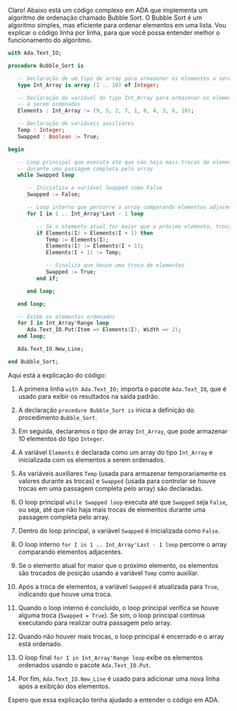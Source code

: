 Claro! Abaixo está um código complexo em ADA que implementa um algoritmo de ordenação chamado Bubble Sort. O Bubble Sort é um algoritmo simples, mas eficiente para ordenar elementos em uma lista. Vou explicar o código linha por linha, para que você possa entender melhor o funcionamento do algoritmo.

```ada
with Ada.Text_IO;

procedure Bubble_Sort is

   -- Declaração de um tipo de array para armazenar os elementos a serem ordenados
   type Int_Array is array (1 .. 10) of Integer;

   -- Declaração da variável do tipo Int_Array para armazenar os elementos
   -- a serem ordenados
   Elements : Int_Array := (9, 5, 2, 7, 1, 8, 4, 3, 6, 10);

   -- Declaração de variáveis auxiliares
   Temp : Integer;
   Swapped : Boolean := True;

begin

   -- Loop principal que executa até que não haja mais trocas de elementos
   -- durante uma passagem completa pelo array
   while Swapped loop

      -- Inicializa a variável Swapped como False
      Swapped := False;

      -- Loop interno que percorre o array comparando elementos adjacentes
      for I in 1 .. Int_Array'Last - 1 loop

         -- Se o elemento atual for maior que o próximo elemento, troca-os de posição
         if Elements(I) > Elements(I + 1) then
            Temp := Elements(I);
            Elements(I) := Elements(I + 1);
            Elements(I + 1) := Temp;

            -- Sinaliza que houve uma troca de elementos
            Swapped := True;
         end if;

      end loop;

   end loop;

   -- Exibe os elementos ordenados
   for I in Int_Array'Range loop
      Ada.Text_IO.Put(Item => Elements(I), Width => 2);
   end loop;

   Ada.Text_IO.New_Line;

end Bubble_Sort;
```

Aqui está a explicação do código:

1. A primeira linha `with Ada.Text_IO;` importa o pacote `Ada.Text_IO`, que é usado para exibir os resultados na saída padrão.

2. A declaração `procedure Bubble_Sort is` inicia a definição do procedimento `Bubble_Sort`.

3. Em seguida, declaramos o tipo de array `Int_Array`, que pode armazenar 10 elementos do tipo `Integer`.

4. A variável `Elements` é declarada como um array do tipo `Int_Array` e inicializada com os elementos a serem ordenados.

5. As variáveis auxiliares `Temp` (usada para armazenar temporariamente os valores durante as trocas) e `Swapped` (usada para controlar se houve trocas em uma passagem completa pelo array) são declaradas.

6. O loop principal `while Swapped loop` executa até que `Swapped` seja `False`, ou seja, até que não haja mais trocas de elementos durante uma passagem completa pelo array.

7. Dentro do loop principal, a variável `Swapped` é inicializada como `False`.

8. O loop interno `for I in 1 .. Int_Array'Last - 1 loop` percorre o array comparando elementos adjacentes.

9. Se o elemento atual for maior que o próximo elemento, os elementos são trocados de posição usando a variável `Temp` como auxiliar.

10. Após a troca de elementos, a variável `Swapped` é atualizada para `True`, indicando que houve uma troca.

11. Quando o loop interno é concluído, o loop principal verifica se houve alguma troca (`Swapped = True`). Se sim, o loop principal continua executando para realizar outra passagem pelo array.

12. Quando não houver mais trocas, o loop principal é encerrado e o array está ordenado.

13. O loop final `for I in Int_Array'Range loop` exibe os elementos ordenados usando o pacote `Ada.Text_IO.Put`.

14. Por fim, `Ada.Text_IO.New_Line` é usado para adicionar uma nova linha após a exibição dos elementos.

Espero que essa explicação tenha ajudado a entender o código em ADA.